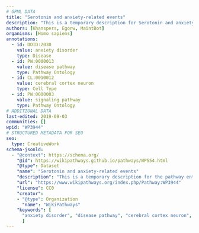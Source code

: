 ```yaml
---
# GPML DATA
title: "Serotonin and anxiety-related events"
description: "This is a temporary description for Serotonin and anxiety-related events"
authors: [Khanspers, Egonw, MaintBot]
organisms: [Homo sapiens]
annotations:
  - id: DOID:2030
    value: anxiety disorder
    type: Disease
  - id: PW:0000013
    value: disease pathway
    type: Pathway Ontology
  - id: CL:0010012
    value: cerebral cortex neuron
    type: Cell Type
  - id: PW:0000003
    value: signaling pathway
    type: Pathway Ontology
# ADDITIONAL DATA
last-edited: 2019-09-03
communities: []
wpid: "WP3944"
# STRUCTURED METADATA FOR SEO
seo:
  type: CreativeWork
schema-jsonld:
  - "@context": https://schema.org/
    "@id": https://wikipathways.github.io/pathways/WP554.html
    "@type": Dataset
    "name": "Serotonin and anxiety-related events"
    "description": "This is a temporary description for the pathway entitled: Serotonin and anxiety-related events"
    "url": "https://www.wikipathways.org/index.php/Pathway:WP3944"
    "license": CC0
    "creator":
    - "@type": Organization
      "name": "WikiPathways"
    "keywords": [
      "anxiety disorder", "disease pathway", "cerebral cortex neuron", "signaling pathway",
      ]
---
```

